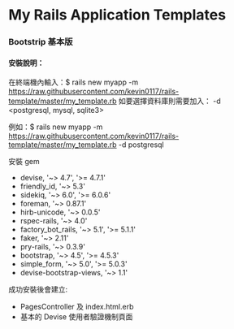 # My Rails Application Templates

### Bootstrip 基本版

#### 安裝說明：
在終端機內輸入：$ rails new myapp -m https://raw.githubusercontent.com/kevin0117/rails-template/master/my_template.rb
如要選擇資料庫則需要加入： -d <postgresql, mysql, sqlite3>

例如：$ rails new myapp -m https://raw.githubusercontent.com/kevin0117/rails-template/master/my_template.rb -d postgresql

安裝 gem
  - devise, '~> 4.7', '>= 4.7.1'
  - friendly_id, '~> 5.3'
  - sidekiq, '~> 6.0', '>= 6.0.6'
  - foreman, '~> 0.87.1'
  - hirb-unicode, '~> 0.0.5'
  - rspec-rails, '~> 4.0'
  - factory_bot_rails, '~> 5.1', '>= 5.1.1'
  - faker, '~> 2.11'
  - pry-rails, '~> 0.3.9'
  - bootstrap, '~> 4.5', '>= 4.5.3'
  - simple_form, '~> 5.0', '>= 5.0.3'
  - devise-bootstrap-views, '~> 1.1'

成功安裝後會建立:
- PagesController 及 index.html.erb
- 基本的 Devise 使用者驗證機制頁面
